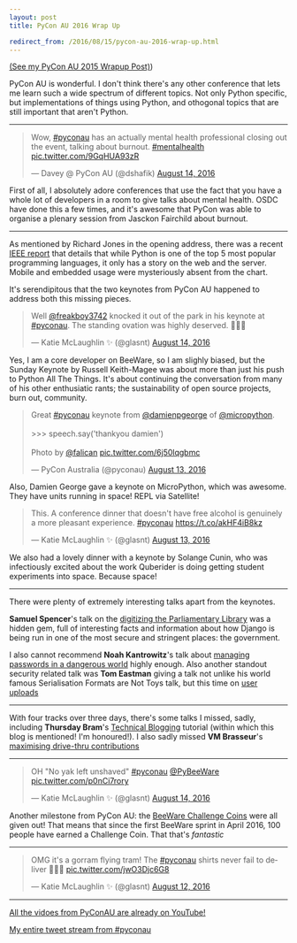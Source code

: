 ```yaml
---
layout: post
title: PyCon AU 2016 Wrap Up

redirect_from: /2016/08/15/pycon-au-2016-wrap-up.html
---
```



[(See my PyCon AU 2015 Wrapup Post)](http://glasnt.com/blog/2015/08/04/pycon-au-2015-wrap-up.html))

PyCon AU is wonderful. I don't think there's any other conference that lets me learn such a wide spectrum of different topics. Not only Python specific, but implementations of things using Python, and othogonal topics that are still important that aren't Python. 


------------

<blockquote class="twitter-tweet" data-lang="en"><p lang="en" dir="ltr">Wow, <a href="https://twitter.com/hashtag/pyconau?src=hash">#pyconau</a> has an actually mental health professional closing out the event, talking about burnout. <a href="https://twitter.com/hashtag/mentalhealth?src=hash">#mentalhealth</a> <a href="https://t.co/9GqHUA93zR">pic.twitter.com/9GqHUA93zR</a></p>&mdash; Davey @ PyCon AU (@dshafik) <a href="https://twitter.com/dshafik/status/764704614566420481">August 14, 2016</a></blockquote>
<script async src="//platform.twitter.com/widgets.js" charset="utf-8"></script>

First of all, I absolutely adore conferences that use the fact that you have a whole lot of developers in a room to give talks about mental health. OSDC have done this a few times, and it's awesome that PyCon was able to organise a plenary session from Jasckon Fairchild about burnout. 

-----

As mentioned by Richard Jones in the opening address, there was a recent [IEEE report](http://spectrum.ieee.org/computing/software/the-2016-top-programming-languages) that details that while Python is one of the top 5 most popular programming languages, it only has a story on the web and the server. Mobile and embedded usage were mysteriously absent from the chart. 

It's serendipitous that the two keynotes from PyCon AU happened to address both this missing pieces. 

<blockquote class="twitter-tweet" data-lang="en"><p lang="en" dir="ltr">Well <a href="https://twitter.com/freakboy3742">@freakboy3742</a> knocked it out of the park in his keynote at <a href="https://twitter.com/hashtag/pyconau?src=hash">#pyconau</a>. The standing ovation was highly deserved. 👏👏👏</p>&mdash; Katie McLaughlin ✨ (@glasnt) <a href="https://twitter.com/glasnt/status/764623994238619648">August 14, 2016</a></blockquote>
<script async src="//platform.twitter.com/widgets.js" charset="utf-8"></script>

Yes, I am a core developer on BeeWare, so I am slighly biased, but the Sunday Keynote by Russell Keith-Magee was about more than just his push to Python All The Things. It's about continuing the conversation from many of his other enthusiatic rants; the sustainability of open source projects, burn out, community. 

<blockquote class="twitter-tweet" data-lang="en"><p lang="en" dir="ltr">Great <a href="https://twitter.com/hashtag/pyconau?src=hash">#pyconau</a> keynote from <a href="https://twitter.com/damienpgeorge">@damienpgeorge</a> of <a href="https://twitter.com/micropython">@micropython</a>.<br><br>&gt;&gt;&gt; speech.say(&#39;thankyou damien&#39;)<br><br>Photo by <a href="https://twitter.com/falican">@falican</a> <a href="https://t.co/6j50lqgbmc">pic.twitter.com/6j50lqgbmc</a></p>&mdash; PyCon Australia (@pyconau) <a href="https://twitter.com/pyconau/status/764252252676644868">August 13, 2016</a></blockquote>
<script async src="//platform.twitter.com/widgets.js" charset="utf-8"></script>

Also, Damien George gave a keynote on MicroPython, which was awesome. They have units running in space! REPL via Satellite!

<blockquote class="twitter-tweet" data-lang="en"><p lang="en" dir="ltr">This. A conference dinner that doesn&#39;t have free alcohol is genuinely a more pleasant experience. <a href="https://twitter.com/hashtag/pyconau?src=hash">#pyconau</a> <a href="https://t.co/akHF4iB8kz">https://t.co/akHF4iB8kz</a></p>&mdash; Katie McLaughlin ✨ (@glasnt) <a href="https://twitter.com/glasnt/status/764251378554241024">August 13, 2016</a></blockquote>
<script async src="//platform.twitter.com/widgets.js" charset="utf-8"></script>

We also had a lovely dinner with a keynote by Solange Cunin, who was infectiously excited about the work Quberider is doing getting student experiments into space. Because space!

------

There were plenty of extremely interesting talks apart from the keynotes. 

**Samuel Spencer**'s talk on the [digitizing the Parliamentary Library](https://www.youtube.com/watch?v=YxBAAi0e5Jo) was a hidden gem, full of interesting facts and information about how Django is being run in one of the most secure and stringent places: the government. 

I also cannot recommend **Noah Kantrowitz**'s talk about [managing passwords in a dangerous world](https://www.youtube.com/watch?v=gUpCSgcChRk) highly enough. Also another standout security related talk was **Tom Eastman** giving a talk not unlike his world famous Serialisation Formats are Not Toys talk, but this time on [user uploads](https://www.youtube.com/watch?v=HS8KQbswZkU)


------


With four tracks over three days, there's some talks I missed, sadly, including **Thursday Bram**'s [Technical Blogging](https://www.youtube.com/watch?v=mmU25Xd0BGs) tutorial (within which this blog is mentioned! I'm honoured!). I also sadly missed **VM Brasseur**'s [maximising drive-thru contributions](https://www.youtube.com/watch?v=q3ie1duhpCg)

--------


<blockquote class="twitter-tweet" data-lang="en"><p lang="en" dir="ltr">OH &quot;No yak left unshaved&quot; <a href="https://twitter.com/hashtag/pyconau?src=hash">#pyconau</a> <a href="https://twitter.com/PyBeeWare">@PyBeeWare</a> <a href="https://t.co/p0nCi7rory">pic.twitter.com/p0nCi7rory</a></p>&mdash; Katie McLaughlin ✨ (@glasnt) <a href="https://twitter.com/glasnt/status/764702522120425472">August 14, 2016</a></blockquote>
<script async src="//platform.twitter.com/widgets.js" charset="utf-8"></script>

Another milestone from PyCon AU: the [BeeWare Challenge Coins](http://pybee.org/contributing/challenge-coins/) were all given out! That means that since the first BeeWare sprint in April 2016, 100 people have earned a Challenge Coin. That that's *fantastic*

-----

<blockquote class="twitter-tweet" data-lang="en"><p lang="en" dir="ltr">OMG it&#39;s a gorram flying tram! The <a href="https://twitter.com/hashtag/pyconau?src=hash">#pyconau</a> shirts never fail to deliver 🐍💚💛 <a href="https://t.co/jwO3Djc6G8">pic.twitter.com/jwO3Djc6G8</a></p>&mdash; Katie McLaughlin ✨ (@glasnt) <a href="https://twitter.com/glasnt/status/763932222881566720">August 12, 2016</a></blockquote>
<script async src="//platform.twitter.com/widgets.js" charset="utf-8"></script>

------

[All the vidoes from PyConAU are already on YouTube!](https://youtube.com/user/pyconau)

[My entire tweet stream from #pyconau](https://twitter.com/search?f=tweets&vertical=default&q=from%3Aglasnt%20%23pyconau)
